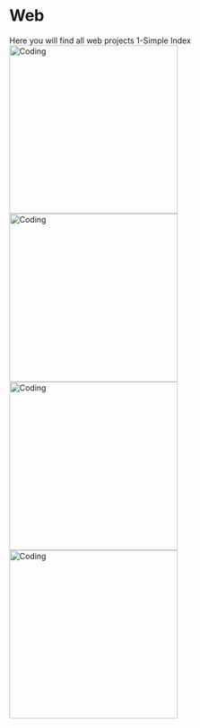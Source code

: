 # Web
Here you will find all web projects
1-Simple Index
<br>
<img align="left" alt="Coding" width="300" src="https://i.ibb.co/djTn2ch/1.png">
<img align="left" alt="Coding" width="300" src="https://i.ibb.co/CJCwDJk/2.png">
<img align="left" alt="Coding" width="300" src="https://i.ibb.co/nmYgXdB/3.png">
<img align="left" alt="Coding" width="300" src="https://i.ibb.co/FxrjpH2/4.png">
